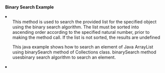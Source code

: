 <b>Binary Search Example</b>

<li>
<ul>This method is used to search the provided list for the specified object using the binary search algorithm. The list must be sorted into ascending order according to the specified natural number, prior to making the method call. If the list is not sorted, the results are undefined</ul>
<ul>This java example shows how to search an element of Java ArrayList using binarySearch method of Collections class. binarySearch method usesbinary search algorithm to search an element.</ul>
<li>
